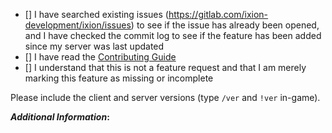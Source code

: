<!-- remove space and place 'x' mark between square [] brackets or click the checkbox after saving to affirm: -->
- [] I have searched existing issues (https://gitlab.com/ixion-development/ixion/issues) to see if the issue has already been opened, and I have checked the commit log to see if the feature has been added since my server was last updated
- [] I have read the [Contributing Guide](https://gitlab.com/ixion-development/ixion/blob/stable/CONTRIBUTING.md)
- [] I understand that this is not a feature request and that I am merely marking this feature as missing or incomplete

Please include the client and server versions (type `/ver` and `!ver` in-game).

**_Additional Information_:** 
